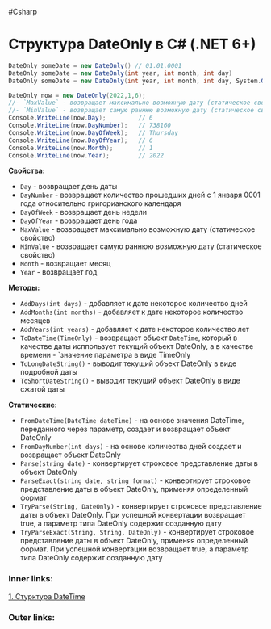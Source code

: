 #Csharp 

# Структура DateOnly в C# (.NET 6+)

```csharp
DateOnly someDate = new DateOnly() // 01.01.0001
DateOnly someDate = new DateOnly(int year, int month, int day)
DateOnly someDate = new DateOnly(int year, int month, int day, System.Globalization.Calendar calendar)

DateOnly now = new DateOnly(2022,1,6);
//- `MaxValue` - возвращает максимально возможную дату (статическое свойство)  
//- `MinValue` - возвращает самую раннюю возможную дату (статическое свойство)
Console.WriteLine(now.Day);         // 6
Console.WriteLine(now.DayNumber);   // 738160
Console.WriteLine(now.DayOfWeek);   // Thursday
Console.WriteLine(now.DayOfYear);   // 6
Console.WriteLine(now.Month);       // 1
Console.WriteLine(now.Year);        // 2022
```

**Свойства:**
- `Day` - возвращает день даты
- `DayNumber` - возвращает количество прошедших дней с 1 января 0001 года относительно григорианского календаря
- `DayOfWeek` - возвращает день недели
- `DayOfYear` - возвращает день года
- `MaxValue` - возвращает максимально возможную дату (статическое свойство)
- `MinValue` - возвращает самую раннюю возможную дату (статическое свойство)
- `Month` - возвращает месяц
- `Year` - возвращает год

**Методы:**
- `AddDays(int days)` - добавляет к дате некоторое количество дней
- `AddMonths(int months)` - добавляет к дате некоторое количество месяцев
- `AddYears(int years)` - добавляет к дате некоторое количество лет
- `ToDateTime(TimeOnly)` - возвращает объект `DateTime`, который в качестве даты исппользует текущий объект DateOnly, а в качестве времени - `значение параметра в виде TimeOnly
- `ToLongDateString()` - выводит текущий объект DateOnly в виде подробной даты
- `ToShortDateString()` - выводит текущий объект DateOnly в виде сжатой даты

**Статические:**
- `FromDateTime(DateTime dateTime)` - на основе значения DateTime, переданного через параметр, создает и возвращает объект DateOnly
- `FromDayNumber(int days)` - на основе количества дней создает и возвращает объект DateOnly
- `Parse(string date)` - конвертирует строковое представление даты в объект DateOnly
- `ParseExact(string date, string format)` - конвертирует строковое представление даты в объект DateOnly, применяя определенный формат
- `TryParse(String, DateOnly)` - конвертирует строковое представление даты в объект DateOnly. При успешной конвертации возвращает true, а параметр типа DateOnly содержит созданную дату
- `TryParseExact(String, String, DateOnly)` - конвертирует строковое представление даты в объект DateOnly, применяя определенный формат. При успешной конвертации возвращает true, а параметр типа DateOnly содержит созданную дату

### Inner links:
[1. Стурктура DateTime](1.%20Languages/C-sharp/0.%20Введение/4.%20Дата%20и%20время/1.%20Стурктура%20DateTime.md)

### Outer links: